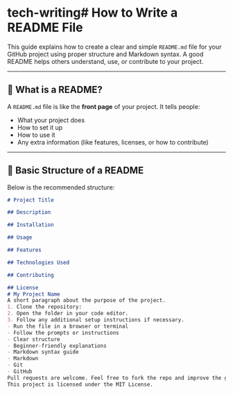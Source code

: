 # tech-writing# How to Write a README File

This guide explains how to create a clear and simple `README.md` file for your GitHub project using proper structure and Markdown syntax. A good README helps others understand, use, or contribute to your project.

---

## 📌 What is a README?

A `README.md` file is like the **front page** of your project. It tells people:
- What your project does
- How to set it up
- How to use it
- Any extra information (like features, licenses, or how to contribute)

---

## 🧱 Basic Structure of a README

Below is the recommended structure:

```md
# Project Title

## Description

## Installation

## Usage

## Features

## Technologies Used

## Contributing

## License
# My Project Name
A short paragraph about the purpose of the project.
1. Clone the repository:
2. Open the folder in your code editor.
3. Follow any additional setup instructions if necessary.
- Run the file in a browser or terminal
- Follow the prompts or instructions
- Clear structure
- Beginner-friendly explanations
- Markdown syntax guide
- Markdown
- Git
- GitHub
Pull requests are welcome. Feel free to fork the repo and improve the guide.
This project is licensed under the MIT License.

